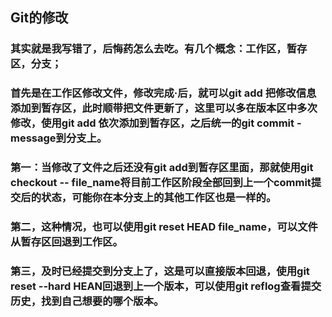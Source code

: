 ## Git的修改

### 其实就是我写错了，后悔药怎么去吃。有几个概念：工作区，暂存区，分支；

### 首先是在工作区修改文件，修改完成·后，就可以git add 把修改信息添加到暂存区，此时顺带把文件更新了，这里可以多在版本区中多次修改，使用git add 依次添加到暂存区，之后统一的git commit -message到分支上。

### 第一：当修改了文件之后还没有git add到暂存区里面，那就使用git checkout -- file_name将目前工作区阶段全部回到上一个commit提交后的状态，可能你在本分支上的其他工作区也是一样的。

### 第二，这种情况，也可以使用git reset  HEAD file_name，可以文件从暂存区回退到工作区。

### 第三，及时已经提交到分支上了，这是可以直接版本回退，使用git reset --hard HEAN回退到上一个版本，可以使用git reflog查看提交历史，找到自己想要的哪个版本。
